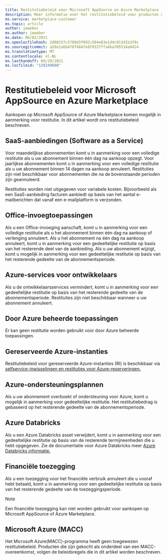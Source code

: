 ```yaml
---
title: Restitutiebeleid voor Microsoft AppSource en Azure Marketplace
description: Meer informatie over het restitutiebeleid voor producten die worden verkocht op Microsoft AppSource en Azure Marketplace.
ms.service: marketplace-customer
ms.topic: article
author: jeweber
ms.author: jeweber
ms.date: 06/02/2021
ms.openlocfilehash: 2d88337c5789d3f092c504e83e1d4c913d1b3f8c
ms.sourcegitcommit: a59e1abb470f4847e8f8337ffa4ba705514a0424
ms.translationtype: MT
ms.contentlocale: nl-NL
ms.lasthandoff: 09/29/2021
ms.locfileid: "129249608"
---
```

# <a name="refund-policies-for-microsoft-appsource-and-azure-marketplace"></a>Restitutiebeleid voor Microsoft AppSource en Azure Marketplace

Aankopen op Microsoft AppSource of Azure Marketplace komen mogelijk in aanmerking voor restitutie. In dit artikel wordt ons restitutiebeleid beschreven.

## <a name="software-as-a-service-saas-offers"></a>SaaS-aanbiedingen (Software as a Service)

Voor maandelijkse abonnementen komt u in aanmerking voor een volledige restitutie als u uw abonnement binnen één dag na aankoop opzegt. Voor jaarlijkse abonnementen komt u in aanmerking voor een volledige restitutie als u uw abonnement binnen 14 dagen na aankoop annuleert. Restituties zijn niet beschikbaar voor abonnementen die na de bovenstaande perioden zijn geannuleerd.

Restituties worden niet uitgegeven voor variabele kosten. Bijvoorbeeld als een SaaS-aanbieding facturen aanbiedt op basis van het aantal e-mailberichten dat vanaf een e-mailplatform is verzonden.

## <a name="office-add-ins"></a>Office-invoegtoepassingen

Als u een Office-invoeging aanschaft, komt u in aanmerking voor een volledige restitutie als u het abonnement binnen één dag na aankoop of verlenging annuleert. Als u het abonnement na één dag na aankoop annuleert, komt u in aanmerking voor een gedeeltelijke restitutie op basis van het resterende deel van de aanbieding. Als u uw abonnement wijzigt, komt u mogelijk in aanmerking voor een gedeeltelijke restitutie op basis van het resterende gedeelte van de abonnementsperiode.

## <a name="azure-developer-services"></a>Azure-services voor ontwikkelaars

Als u de ontwikkelaarsservices vermindert, komt u in aanmerking voor een gedeeltelijke restitutie op basis van het resterende gedeelte van de abonnementsperiode. Restituties zijn niet beschikbaar wanneer u uw abonnement annuleert.

## <a name="azure-managed-applications"></a>Door Azure beheerde toepassingen

Er kan geen restitutie worden gebruikt voor door Azure beheerde toepassingen.

## <a name="azure-reserved-instances"></a>Gereserveerde Azure-instanties

Restitutiebeleid voor gereserveerde Azure-instanties (RI) is beschikbaar via [selfservice-inwisselingen en restituties voor Azure-reserveringen.](/azure/cost-management-billing/reservations/exchange-and-refund-azure-reservations)

## <a name="azure-support-plans"></a>Azure-ondersteuningsplannen

Als u uw abonnement overboekt of ondersteuning voor Azure, komt u mogelijk in aanmerking voor gedeeltelijke restitutie. Het restitutiebedrag is gebaseerd op het resterende gedeelte van de abonnementsperiode.

## <a name="azure-databricks"></a>Azure Databricks

Als u een Azure Databricks asset verwijdert, komt u in aanmerking voor een gedeeltelijke restitutie op basis van de resterende termijneenheden die u hebt opgegeven. Zie de documentatie voor Azure Databricks meer [Azure Databricks informatie.](/azure/databricks)

## <a name="monetary-commitment"></a>Financiële toezegging

Als u een toezegging voor het financiële verbruik annuleert die u vooraf hebt betaald, komt u in aanmerking voor een gedeeltelijke restitutie op basis van het resterende gedeelte van de toezeggingsperiode.

> [!NOTE]
> Een financiële toezegging kan niet worden gebruikt voor aankopen op Microsoft AppSource of Azure Marketplace.

## <a name="microsoft-azure-consumption-commitment-macc"></a>Microsoft Azure (MACC)

Het Microsoft Azure(MACC)-programma heeft geen toegewezen restitutiebeleid. Producten die zijn gekocht als onderdeel van een MACC-overeenkomst, volgen de beleidsregels die in dit artikel worden beschreven.
